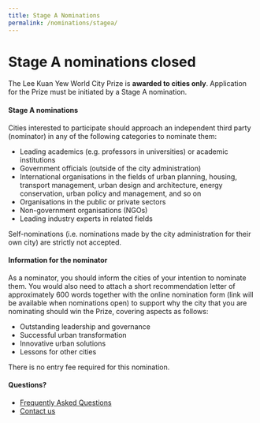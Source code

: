```yaml
---
title: Stage A Nominations
permalink: /nominations/stagea/
---
```


# **Stage A nominations closed**

The Lee Kuan Yew World City Prize is **awarded to cities only**. Application for the Prize must be initiated by a Stage A nomination.  

#### **Stage A nominations**

Cities interested to participate should approach an independent third party (nominator) in any of the following categories to nominate them:

- Leading academics (e.g. professors in universities) or academic institutions
- Government officials (outside of the city administration)
- International organisations in the fields of urban planning, housing, transport management, urban design and architecture, energy conservation, urban policy and management, and so on
- Organisations in the public or private sectors
- Non-government organisations (NGOs)
- Leading industry experts in related fields

Self-nominations (i.e. nominations made by the city administration for their own city) are strictly not accepted. 

#### **Information for the nominator**

As a nominator, you should inform the cities of your intention to nominate them. You would also need to attach a short recommendation letter of approximately 600 words together with the online nomination form (link will be available when nominations open) to support why the city that you are nominating should win the Prize, covering aspects as follows: 

- Outstanding leadership and governance
- Successful urban transformation
- Innovative urban solutions
- Lessons for other cities

There is no entry fee required for this nomination.

#### **Questions?**

- [Frequently Asked Questions](/faq/) 
- [Contact us](/contact-us/)

